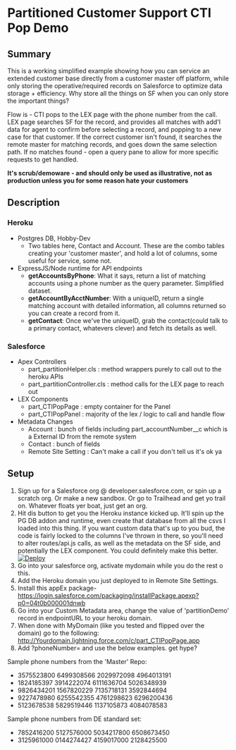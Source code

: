 # Partitioned Customer Support CTI Pop Demo

## Summary
This is a working simplified example showing how you can service an extended customer base directly from a customer master off platform, while only storing the operative/required records on Salesforce to optimize data storage + efficiency. Why store all the things on SF when you can only store the important things? 

Flow is - CTI pops to the LEX page with the phone number from the call. LEX page searches SF for the record, and provides all matches with add'l data for agent to confirm before selecting a record, and popping to a new case for that customer. If the correct customer isn't found, it searches the remote master for matching records, and goes down the same selection path. If no matches found - open a query pane to allow for more specific requests to get handled.

**It's scrub/demoware - and should only be used as illustrative, not as production unless you for some reason hate your customers**

## Description
### Heroku
- Postgres DB, Hobby-Dev
  - Two tables here, Contact and Account. These are the combo tables creating your 'customer master', and hold a lot of columns, some useful for service, some not.
- ExpressJS/Node runtime for API endpoints
    - **getAccountsByPhone**: What it says, return a list of matching accounts using a phone number as the query parameter. Simplified dataset.
    - **getAccountByAcctNumber**: With a uniqueID, return a single matching account with detailed information, all columns returned so you can create a record from it.
    - **getContact**: Once we've the uniqueID, grab the contact(could talk to a primary contact, whatevers clever) and fetch its details as well.

### Salesforce
- Apex Controllers
    - part_partitionHelper.cls : method wrappers purely to call out to the heroku APIs
    - part_partitionController.cls : method calls for the LEX page to reach out
- LEX Components
    - part_CTIPopPage : empty container for the Panel
    - part_CTIPopPanel : majority of the lex / logic to call and handle flow
- Metadata Changes
    - Account : bunch of fields including part_accountNumber__c which is a External ID from the remote system
    - Contact : bunch of fields
    - Remote Site Setting : Can't make a call if you don't tell us it's ok ya

## Setup
 1. Sign up for a Salesforce org @ developer.salesforce.com, or spin up a scratch org. Or make a new sandbox. Or go to Trailhead and get yo trail on. Whatever floats yer boat, just get an org.
 2. Hit dis button to get you the Heroku instance kicked up. It'll spin up the PG DB addon and runtime, even create that database from all the csvs I loaded into this thing. If you want custom data that's up to you bud, the code is fairly locked to the columns I've thrown in there, so you'll need to alter routes/api.js calls, as well as the metadata on the SF side, and potentially the LEX component. You could definitely make this better.  [![Deploy](https://www.herokucdn.com/deploy/button.svg)](https://heroku.com/deploy)
 3. Go into your salesforce org, activate mydomain while you do the rest o this.
 4. Add the Heroku domain you just deployed to in Remote Site Settings.
 5. Install this appEx package- https://login.salesforce.com/packaging/installPackage.apexp?p0=04t0b000001dnwb
 6. Go into your Custom Metadata area, change the value of 'partitionDemo' record in endpointURL to your heroku domain.
 7. When done with MyDomain (like you tested and flipped over the domain) go to the following: http://Yourdomain.lightning.force.com/c/part_CTIPopPage.app
 8. Add ?phoneNumber= and use the below examples. get hype?

 


 Sample phone numbers from the 'Master' Repo:
* 3575523800 6499308566 2029972098 4964013191
* 1824185397 3914222074 6111636704 5026348939
* 9826434201 1567820229 7135718131 3592844694
* 9227478980 6255542355 4761298623 6296200436
* 5123678538 5829519446 1137105873 4084078583

Sample phone numbers from DE standard set:
* 7852416200 5127576000 5034217800 6508673450
* 3125961000 0144274427 4159017000 2128425500